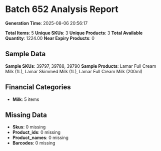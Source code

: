 # Batch 652 Analysis Report

**Generation Time**: 2025-08-06 20:56:17

**Total Items**: 5
**Unique SKUs**: 3
**Unique Products**: 3
**Total Available Quantity**: 1224.00
**Near Expiry Products**: 0

## Sample Data
**Sample SKUs**: 39797, 39788, 39790
**Sample Products**: Lamar Full Cream Milk (1L), Lamar Skimmed Milk (1L), Lamar Full Cream Milk (200ml)

## Financial Categories
- **Milk**: 5 items

## Missing Data
- **Skus**: 0 missing
- **Product_ids**: 0 missing
- **Product_names**: 0 missing
- **Barcodes**: 0 missing
